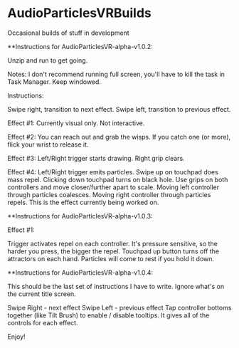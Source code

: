 # AudioParticlesVRBuilds
Occasional builds of stuff in development

**Instructions for AudioParticlesVR-alpha-v1.0.2:

Unzip and run to get going.

Notes:
I don't recommend running full screen, you'll have to kill the task in Task Manager. Keep windowed.

Instructions:

Swipe right, transition to next effect.
Swipe left, transition to previous effect.

Effect #1:
Currently visual only. Not interactive.

Effect #2:
You can reach out and grab the wisps. If you catch one (or more), flick your wrist to release it.

Effect #3:
Left/Right trigger starts drawing. Right grip clears.

Effect #4:
Left/Right trigger emits particles. Swipe up on touchpad does mass repel.  Clicking down touchpad turns on black hole. Use grips on both controllers and move closer/further apart to scale. Moving left controller through particles coalesces. Moving right controller through particles repels. This is the effect currently being worked on.

**Instructions for AudioParticlesVR-alpha-v1.0.3:

Effect #1:

Trigger activates repel on each controller. It's pressure sensitive, so the harder you press, the bigger the repel.
Touchpad up button turns off the attractors on each hand. Particles will come to rest if you hold it down.

**Instructions for AudioParticlesVR-alpha-v1.0.4:

This should be the last set of instructions I have to write. Ignore what's on the current title screen.

Swipe Right - next effect
Swipe Left - previous effect
Tap controller bottoms together (like Tilt Brush) to enable / disable tooltips. It gives all of the controls for each effect.

Enjoy!
